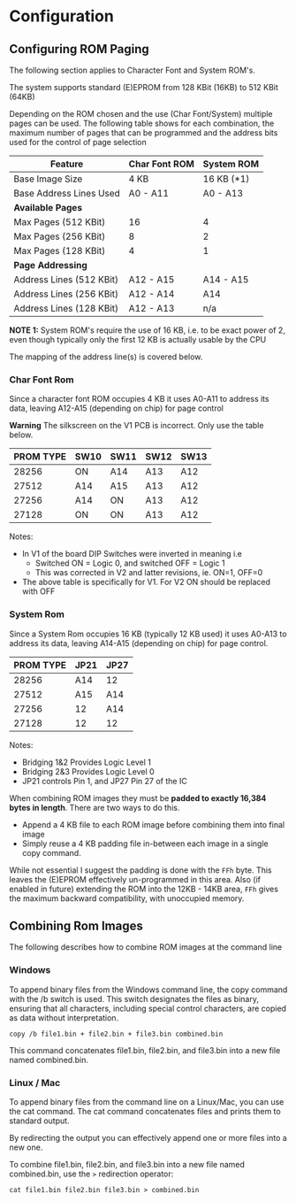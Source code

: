 # Configuration

## Configuring ROM Paging

The following section applies to Character Font and System ROM's.

The system supports standard (E)EPROM from 128 KBit (16KB) to 512 KBit (64KB)

Depending on the ROM chosen and the use (Char Font/System) multiple pages can be used. 
The following table shows for each combination, the maximum number of pages
that can be programmed and the address bits used for the control of page selection

| Feature                  | Char Font ROM | System ROM |
|--------------------------|---------------|------------|
| Base Image Size          | 4 KB          | 16 KB (*1) |
| Base Address Lines Used  | A0 - A11      | A0 - A13   |
| **Available Pages**      |               |            |
| Max Pages (512 KBit)     | 16            | 4          |
| Max Pages (256 KBit)     | 8             | 2          |
| Max Pages (128 KBit)     | 4             | 1          |
| **Page Addressing**      |               |            |
| Address Lines (512 KBit) | A12 - A15     | A14 - A15  |
| Address Lines (256 KBit) | A12 - A14     | A14        |
| Address Lines (128 KBit) | A12 - A13     | n/a        |

**NOTE 1:** System ROM's require the use of 16 KB, i.e. to be exact power of 2, 
even though typically only the first 12 KB is actually usable by the CPU 

The mapping of the address line(s) is covered below.

### Char Font Rom

Since a character font ROM occupies 4 KB it uses A0-A11 
to address its data, leaving A12-A15 (depending on chip) for page control

**Warning** The silkscreen on the V1 PCB is incorrect. Only use the table below.

| PROM TYPE | SW10 | SW11 | SW12 | SW13  |
|-----------|------|------|------|-------|
| 28256     | ON   | A14  | A13  | A12   |
| 27512     | A14  | A15  | A13  | A12   |
| 27256     | A14  | ON   | A13  | A12   |
| 27128     | ON   | ON   | A13  | A12   |

Notes:
- In V1 of the board DIP Switches were inverted in meaning i.e
  - Switched ON = Logic 0, and switched OFF = Logic 1 
  - This was corrected in V2 and latter revisions, ie. ON=1, OFF=0
- The above table is specifically for V1. For V2 ON should be replaced with OFF

### System Rom

Since a System Rom occupies 16 KB (typically 12 KB used) it uses A0-A13
to address its data, leaving A14-A15 (depending on chip) for page control.

| PROM TYPE | JP21 | JP27 |
|-----------|------|------|
| 28256     | A14  | 12   |
| 27512     | A15  | A14  |
| 27256     | 12   | A14  |
| 27128     | 12   | 12   |

Notes:
- Bridging 1&2 Provides Logic Level 1
- Bridging 2&3 Provides Logic Level 0
- JP21 controls Pin 1, and JP27 Pin 27 of the IC

When combining ROM images they must be **padded to exactly
16,384 bytes in length**. There are two ways to do this.
* Append a 4 KB file to each ROM image before combining them into final image
* Simply reuse a 4 KB padding file in-between each image in a single copy command.

While not essential I suggest the padding is done with the `FFh` byte.
This leaves the (E)EPROM effectively un-programmed in this area. 
Also (if enabled in future) extending the ROM into the 12KB - 14KB area,
`FFh` gives the maximum backward compatibility, with unoccupied memory.

## Combining Rom Images

The following describes how to combine ROM images at the command line

### Windows

To append binary files from the Windows command line, the copy command with the /b switch is used. 
This switch designates the files as binary, ensuring that all characters, including special 
control characters, are copied as data without interpretation.

```copy /b file1.bin + file2.bin + file3.bin combined.bin```

This command concatenates file1.bin, file2.bin, and file3.bin into a new file named combined.bin.

### Linux / Mac

To append binary files from the command line on a Linux/Mac, you can use the cat command.
The cat command concatenates files and prints them to standard output. 

By redirecting the output you can effectively append one or more files into a new one.

To combine file1.bin, file2.bin, and file3.bin into a new file named combined.bin, 
use the `>` redirection operator:

```cat file1.bin file2.bin file3.bin > combined.bin```

